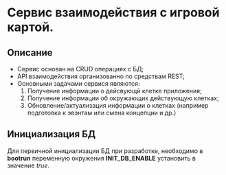 # Сервис взаимодействия с игровой картой.

## Описание
- Сервис основан на CRUD операциях с БД;
- API взаимодействия организованно по средствам REST;
- Основными задачами сервися являются:
    1. Получение информации о дейсвующй клетке приложения;
    2. Получение информации об окружающих действующую клетках;
    3. Обновление/актуализация информации о клетках (например подготовка к эвэнтам или смена концепции и др.)
    
## Инициализация БД
Для первичной инициализации БД при разработке, необходимо в **bootrun** переменную окружения **INIT_DB_ENABLE** установить в значение *true*.

